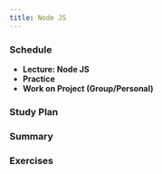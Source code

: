 ```yaml
---
title: Node JS
---
```


### Schedule

  - **Lecture: Node JS**
  - **Practice**
  - **Work on Project (Group/Personal)**

### Study Plan

### Summary

### Exercises